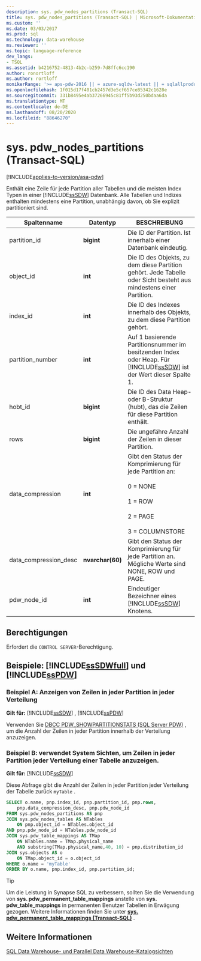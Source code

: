 ```yaml
---
description: sys. pdw_nodes_partitions (Transact-SQL)
title: sys. pdw_nodes_partitions (Transact-SQL) | Microsoft-Dokumentation
ms.custom: ''
ms.date: 03/03/2017
ms.prod: sql
ms.technology: data-warehouse
ms.reviewer: ''
ms.topic: language-reference
dev_langs:
- TSQL
ms.assetid: b4216752-4813-4b2c-b259-7d8ffc6cc190
author: ronortloff
ms.author: rortloff
monikerRange: '>= aps-pdw-2016 || = azure-sqldw-latest || = sqlallproducts-allversions'
ms.openlocfilehash: 1f015d17f401cb2457d3e5cf657ce85342c1628e
ms.sourcegitcommit: 331b8495e4ab37266945c81ff5b93d250bdaa6da
ms.translationtype: MT
ms.contentlocale: de-DE
ms.lasthandoff: 08/20/2020
ms.locfileid: "88646270"
---
```

# <a name="syspdw_nodes_partitions-transact-sql"></a>sys. pdw_nodes_partitions (Transact-SQL)
[!INCLUDE[applies-to-version/asa-pdw](../../includes/applies-to-version/asa-pdw.md)]

  Enthält eine Zeile für jede Partition aller Tabellen und die meisten Index Typen in einer [!INCLUDE[ssSDW](../../includes/sssdw-md.md)] Datenbank. Alle Tabellen und Indizes enthalten mindestens eine Partition, unabhängig davon, ob Sie explizit partitioniert sind.  
  
|Spaltenname|Datentyp|BESCHREIBUNG|  
|-----------------|---------------|-----------------|  
|partition_id|**bigint**|Die ID der Partition. Ist innerhalb einer Datenbank eindeutig.|  
|object_id|**int**|Die ID des Objekts, zu dem diese Partition gehört. Jede Tabelle oder Sicht besteht aus mindestens einer Partition.|  
|index_id|**int**|Die ID des Indexes innerhalb des Objekts, zu dem diese Partition gehört.|  
|partition_number|**int**|Auf 1 basierende Partitionsnummer im besitzenden Index oder Heap. Für [!INCLUDE[ssSDW](../../includes/sssdw-md.md)] ist der Wert dieser Spalte 1.|  
|hobt_id|**bigint**|Die ID des Data Heap-oder B-Struktur (hubt), das die Zeilen für diese Partition enthält.|  
|rows|**bigint**|Die ungefähre Anzahl der Zeilen in dieser Partition. |  
|data_compression|**int**|Gibt den Status der Komprimierung für jede Partition an:<br /><br /> 0 = NONE<br /><br /> 1 = ROW<br /><br /> 2 = PAGE<br /><br /> 3 = COLUMNSTORE|  
|data_compression_desc|**nvarchar(60)**|Gibt den Status der Komprimierung für jede Partition an. Mögliche Werte sind NONE, ROW und PAGE.|  
|pdw_node_id|**int**|Eindeutiger Bezeichner eines [!INCLUDE[ssSDW](../../includes/sssdw-md.md)] Knotens.|  
  
## <a name="permissions"></a>Berechtigungen  
 Erfordert die `CONTROL SERVER`-Berechtigung.  
  
## <a name="examples-sssdwfull-and-sspdw"></a>Beispiele: [!INCLUDE[ssSDWfull](../../includes/sssdwfull-md.md)] und [!INCLUDE[ssPDW](../../includes/sspdw-md.md)]  

### <a name="example-a-display-rows-in-each-partition-within-each-distribution"></a>Beispiel A: Anzeigen von Zeilen in jeder Partition in jeder Verteilung 

**Gilt für:** [!INCLUDE[ssSDW](../../includes/sssdw-md.md)] , [!INCLUDE[ssPDW](../../includes/sspdw-md.md)]
 
Verwenden Sie [DBCC PDW_SHOWPARTITIONSTATS (SQL Server PDW)](../../t-sql/database-console-commands/dbcc-pdw-showpartitionstats-transact-sql.md) , um die Anzahl der Zeilen in jeder Partition innerhalb der Verteilung anzuzeigen.

### <a name="example-b-uses-system-views-to-view-rows-in-each-partition-of-each-distribution-of-a-table"></a>Beispiel B: verwendet System Sichten, um Zeilen in jeder Partition jeder Verteilung einer Tabelle anzuzeigen.

**Gilt für:** [!INCLUDE[ssSDW](../../includes/sssdw-md.md)]
 
Diese Abfrage gibt die Anzahl der Zeilen in jeder Partition jeder Verteilung der Tabelle zurück `myTable` .  
 
```sql  
SELECT o.name, pnp.index_id, pnp.partition_id, pnp.rows,   
    pnp.data_compression_desc, pnp.pdw_node_id  
FROM sys.pdw_nodes_partitions AS pnp  
JOIN sys.pdw_nodes_tables AS NTables  
    ON pnp.object_id = NTables.object_id  
AND pnp.pdw_node_id = NTables.pdw_node_id  
JOIN sys.pdw_table_mappings AS TMap  
    ON NTables.name = TMap.physical_name 
    AND substring(TMap.physical_name,40, 10) = pnp.distribution_id 
JOIN sys.objects AS o  
    ON TMap.object_id = o.object_id  
WHERE o.name = 'myTable'  
ORDER BY o.name, pnp.index_id, pnp.partition_id;  
```    

>[!TIP]
> Um die Leistung in Synapse SQL zu verbessern, sollten Sie die Verwendung von **sys. pdw_permanent_table_mappings** anstelle von **sys. pdw_table_mappings** in permanenten Benutzer Tabellen in Erwägung gezogen. Weitere Informationen finden Sie unter **[sys. pdw_permanent_table_mappings &#40;Transact-SQL&#41;](../../relational-databases/system-catalog-views/sys-pdw-permanent-table-mappings-transact-sql.md)** .
  
## <a name="see-also"></a>Weitere Informationen  
 [SQL Data Warehouse- und Parallel Data Warehouse-Katalogsichten](../../relational-databases/system-catalog-views/sql-data-warehouse-and-parallel-data-warehouse-catalog-views.md)  
  
  

